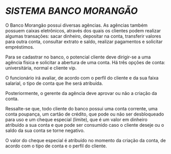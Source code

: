 # _SISTEMA BANCO MORANGÃO_
O Banco Morangão possui diversas agências. As agências também possuem
caixas eletrônicos, através dos quais os clientes podem realizar algumas transações: sacar
dinheiro, depositar na conta, transferir valores para outra conta, consultar extrato e saldo,
realizar pagamentos e solicitar empréstimos.

 Para se cadastrar no banco, o potencial cliente deve dirigir-se a uma agência
física e solicitar a abertura de uma conta. Há três opções de conta: universitária, normal
e cliente vip.

O funcionário irá avaliar, de acordo com o perfil do cliente e da sua faixa salarial,
o tipo de conta que lhe será atribuída.

Posteriormente, o gerente da agência deve aprovar ou não a criação da conta.

Ressalte-se que, todo cliente do banco possui uma conta corrente, uma conta
poupança, um cartão de crédito, que pode ou não ser desbloqueado para uso e um cheque
especial (limite), que é um valor em dinheiro atribuído a sua conta e que pode ser
consumido caso o cliente deseje ou o saldo da sua conta se torne negativo.

O valor do cheque especial é atribuído no momento da criação da conta, de acordo
com o tipo de conta e o perfil do cliente.
